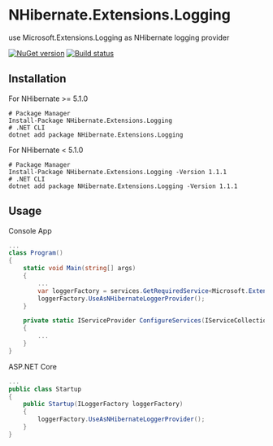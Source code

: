 # NHibernate.Extensions.Logging

use Microsoft.Extensions.Logging as NHibernate logging provider

[![NuGet version](https://img.shields.io/nuget/v/NHibernate.Extensions.Logging.svg?style=flat-square)](https://www.nuget.org/packages/NHibernate.Extensions.Logging/)
[![Build status](https://ci.appveyor.com/api/projects/status/m76t1k6o82g494s3?svg=true)](https://ci.appveyor.com/project/akunzai/nhibernate-extensions-logging)

## Installation

For NHibernate >= 5.1.0

```shell
# Package Manager
Install-Package NHibernate.Extensions.Logging
# .NET CLI
dotnet add package NHibernate.Extensions.Logging
```

For NHibernate < 5.1.0

```shell
# Package Manager
Install-Package NHibernate.Extensions.Logging -Version 1.1.1
# .NET CLI
dotnet add package NHibernate.Extensions.Logging -Version 1.1.1
```

## Usage

Console App

```csharp
...
class Program()
{
    static void Main(string[] args)
    {
        ...
        var loggerFactory = services.GetRequiredService<Microsoft.Extensions.Logging.ILoggerFactory>();
        loggerFactory.UseAsNHibernateLoggerProvider();
    }

    private static IServiceProvider ConfigureServices(IServiceCollection services)
    {
        ...
    }
}
```

ASP.NET Core

```csharp
...
public class Startup
{
    public Startup(ILoggerFactory loggerFactory)
    {
        loggerFactory.UseAsNHibernateLoggerProvider();
    }
}
```
